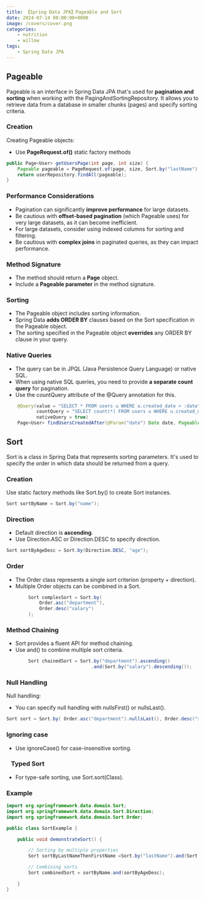 ```yaml
---
title: 【Spring Data JPA】Pageable and Sort
date: 2024-07-14 00:00:00+0000
image: /covers/cover.png
categories: 
    - nutrition
    - willow
tags:
    - Spring Data JPA
---
```


## Pageable
Pageable is an interface in Spring Data JPA that's used for **pagination and sorting** when working with the PagingAndSortingRepository. It allows you to retrieve data from a database in smaller chunks (pages) and specify sorting criteria.
### Creation
Creating Pageable objects:
* Use **PageRequest.of()** static factory methods
```java
public Page<User> getUsersPage(int page, int size) {
    Pageable pageable = PageRequest.of(page, size, Sort.by("lastName").ascending());
    return userRepository.findAll(pageable);
}
```
### Performance Considerations
* Pagination can significantly **improve performance** for large datasets.
* Be cautious with **offset-based pagination** (which Pageable uses) for very large datasets, as it can become inefficient.
* For large datasets, consider using indexed columns for sorting and filtering.
* Be cautious with **complex joins** in paginated queries, as they can impact performance.
### Method Signature
* The method should return a **Page<T>** object.
* Include a **Pageable parameter** in the method signature.
### Sorting
* The Pageable object includes sorting information.
* Spring Data **adds ORDER BY** clauses based on the Sort specification in the Pageable object.
* The sorting specified in the Pageable object **overrides** any ORDER BY clause in your query.
### Native Queries
* The query can be in JPQL (Java Persistence Query Language) or native SQL.
* When using native SQL queries, you need to provide **a separate count query** for pagination.
* Use the countQuery attribute of the @Query annotation for this.
```java
    @Query(value = "SELECT * FROM users u WHERE u.created_date > :date", 
           countQuery = "SELECT count(*) FROM users u WHERE u.created_date > :date",
           nativeQuery = true)
    Page<User> findUsersCreatedAfter(@Param("date") Date date, Pageable pageable);
```
## Sort
Sort is a class in Spring Data that represents sorting parameters. It's used to specify the order in which data should be returned from a query.
### Creation
Use static factory methods like Sort.by() to create Sort instances.
```java
Sort sortByName = Sort.by("name");
```
### Direction
* Default direction is **ascending**.
* Use Direction.ASC or Direction.DESC to specify direction.
```java
Sort sortByAgeDesc = Sort.by(Direction.DESC, "age");
```
### Order
* The Order class represents a single sort criterion (property + direction).
* Multiple Order objects can be combined in a Sort.
```java
        Sort complexSort = Sort.by(
            Order.asc("department"),
            Order.desc("salary")
        );
```
### Method Chaining
* Sort provides a fluent API for method chaining.
* Use and() to combine multiple sort criteria.
```java
        Sort chainedSort = Sort.by("department").ascending()
                               .and(Sort.by("salary").descending());

```
### Null Handling
Null handling:
* You can specify null handling with nullsFirst() or nullsLast().
```java
Sort sort = Sort.by( Order.asc("department").nullsLast(), Order.desc("salary").nullsFirst() );
```
### Ignoring case
* Use ignoreCase() for case-insensitive sorting.
### ⠀Typed Sort
* For type-safe sorting, use Sort.sort(Class).
### Example
```java
import org.springframework.data.domain.Sort;
import org.springframework.data.domain.Sort.Direction;
import org.springframework.data.domain.Sort.Order;

public class SortExample {

    public void demonstrateSort() {

        // Sorting by multiple properties
        Sort sortByLastNameThenFirstName =Sort.by("lastName").and(Sort.by("firstName"));

        // Combining sorts
        Sort combinedSort = sortByName.and(sortByAgeDesc);

    }
}
```